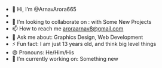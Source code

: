 - 👋 Hi, I’m @ArnavArora665
- 
- 💞️ I’m looking to collaborate on : with Some New Projects
- 📫 How to reach me aroraarnav8@gmail.com
- 💬 Ask me about: Graphics Design, Web Development
- ⚡ Fun fact: I am just 13 years old, and think big level things
- 😄 Pronouns: He/Him/His
- 🔭 I’m currently working on: Something new

<!---
ArnavArora665/ArnavArora665 is a ✨ special ✨ repository because its `README.md` (this file) appears on your GitHub profile.
You can click the Preview link to take a look at your changes.
--->

